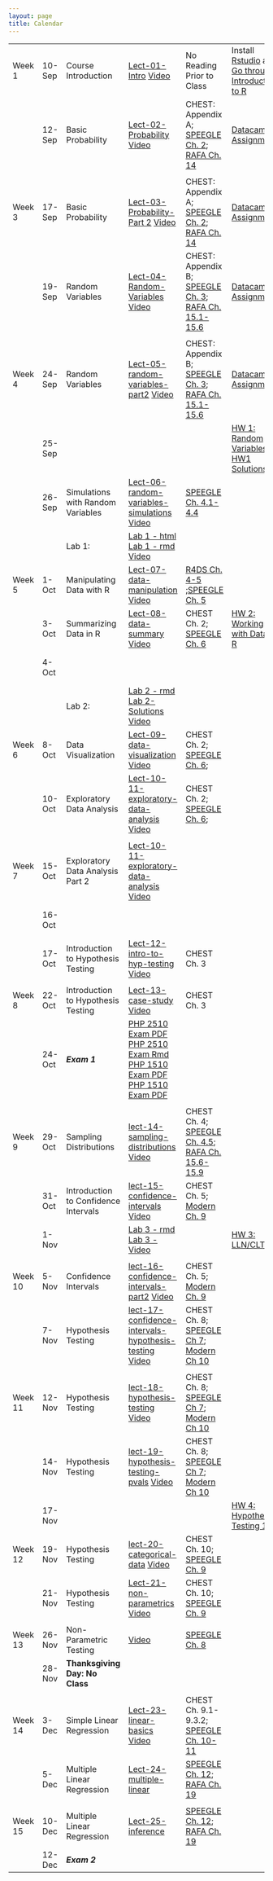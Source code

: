 ```yaml
---
layout: page
title: Calendar
---
```


       

    

<table style="width:100%;">
<colgroup>
    <col width="8%" />
    <col width="8%" />
    <col width="17%" />
    <col width="17%" />
    <col width="17%" />
    <col width="17%" />
    <col width="17%" />
    </colgroup>
</thead><tbody>
<tr>
<td align="left">Week 1</td>
<td align="left">10-Sep</td>
<td align="left">Course Introduction</td>
<td align="left"><a href="../Notes/lect-01-intro.html">Lect-01-Intro</a> <a href="https://vimeo.com/359114175/8b5828601d">Video</a></td>
<td align="left">No Reading Prior to Class</td>
<td align="left">Install <a href="https://www.rstudio.com/products/rstudio/download3/">Rstudio</a> and <a href="https://php-1511-2511.github.io/Introduction-to-R/">Go through Introduction to R</a></td>
<td align="left"></td>
</tr>
<tr>
<td align="left"></td>
<td align="left">12-Sep</td>
<td align="left">Basic Probability</td>
<td align="left"><a href="../Notes/lect-02-probability.html">Lect-02-Probability</a> <a href="https://vimeo.com/359605430/28765378db">Video</a></td>
<td align="left">CHEST: Appendix A; <a href="https://bookdown.org/speegled/foundations-of-statistics/prob.html">SPEEGLE Ch. 2</a>;  <a href="https://rafalab.github.io/dsbook/probability.html">RAFA Ch. 14</a></td>
<td align="left"><a href="../datacamp">Datacamp Assignment</a></td>
<td align="left"></td>
</tr>
<tr>
<td align="left"></td>
<td align="left"></td>
<td align="left"></td>
<td align="left"></td>
<td align="left"></td>
<td align="left"></td>
<td align="left"></td>
</tr>
<tr>
<td align="left">Week 3</td>
<td align="left">17-Sep</td>
<td align="left">Basic Probability</td>
<td align="left"><a href="../Notes/lect-03-probability-part2.html">Lect-03-Probability-Part 2</a> <a href="https://vimeo.com/360947749/ced3773175">Video</a></td>
<td align="left">CHEST: Appendix A; <a href="https://bookdown.org/speegled/foundations-of-statistics/prob.html">SPEEGLE Ch. 2</a>;  <a href="https://rafalab.github.io/dsbook/probability.html">RAFA Ch. 14</a></td>
<td align="left"><a href="../datacamp">Datacamp Assignment</a></td>
<td align="left"></td>
</tr>
<tr>
<td align="left"></td>
<td align="left">19-Sep</td>
<td align="left">Random Variables</td>
<td align="left"><a href="../Notes/lect-04-random-variables.html">Lect-04-Random-Variables</a> <a href="https://vimeo.com/361201132/918618680c">Video</a></td>
<td align="left">CHEST: Appendix B; <a href="https://bookdown.org/speegled/foundations-of-statistics/random-variables.html">SPEEGLE Ch. 3</a>; <a href="https://rafalab.github.io/dsbook/random-variables.html">RAFA Ch. 15.1-15.6</a></td>
<td align="left"><a href="../datacamp">Datacamp Assignment</a></td>
<td align="left"></td>
</tr>
<tr>
<td align="left"></td>
<td align="left"></td>
<td align="left"></td>
<td align="left"></td>
<td align="left"></td>
<td align="left"></td>
<td align="left"></td>
</tr>
<tr>
<td align="left">Week 4</td>
<td align="left">24-Sep</td>
<td align="left">Random Variables</td>
<td align="left"><a href="../Notes/lect-05-random-variables-part2.html">Lect-05-random-variables-part2</a> <a href="https://vimeo.com/362123037/8c070bfaed">Video</a></td>
<td align="left">CHEST: Appendix B; <a href="https://bookdown.org/speegled/foundations-of-statistics/random-variables.html">SPEEGLE Ch. 3</a>; <a href="https://rafalab.github.io/dsbook/random-variables.html">RAFA Ch. 15.1-15.6</a></td>
<td align="left"><a href="../datacamp">Datacamp Assignment</a></td>
<td align="left"></td>
</tr>
<tr>
<td align="left"></td>
<td align="left">25-Sep</td>
<td align="left"></td>
<td align="left"></td>
<td align="left"></td>
<td align="left"><a href="../homework/pages/hw1">HW 1: Random Variables</a>  <a href="../homework/hw1-sol.html">HW1 Solutions</a></td>
<td align="left"></td>
</tr>
<tr>
<td align="left"></td>
<td align="left">26-Sep</td>
<td align="left">Simulations with Random Variables</td>
<td align="left"><a href="../Notes/lect-06-random-variables-simulations.html">Lect-06-random-variables-simulations</a> <a href="https://vimeo.com/362639646/039f38861b">Video</a></td>
<td align="left"><a href="https://bookdown.org/speegled/foundations-of-statistics/simulation-of-random-variables.html">SPEEGLE Ch.  4.1-4.4</a></td>
<td align="left"></td>
<td align="left"><a href="https://www.datacamp.com/courses/importing-cleaning-data-in-r-case-studies">Datacamp Work Due</a></td>
</tr>
<tr>
<td align="left"></td>
<td align="left"></td>
<td align="left">Lab 1:</td>
<td align="left"><a href="../labs/lab1.html">Lab 1 - html</a> <a href="../labs/lab1.Rmd">Lab 1 - rmd</a> <a href="https://vimeo.com/362639601/d210ab3ece">Video</a></td>
<td align="left"></td>
<td align="left"></td>
<td align="left"></td>
</tr>
<tr>
<td align="left">Week 5</td>
<td align="left">1-Oct</td>
<td align="left">Manipulating Data with R</td>
<td align="left"><a href="../Notes/lect-07-data-manipulation.html">Lect-07-data-manipulation</a> <a href="https://vimeo.com/364345127/4efa76cd92">Video</a></td>
<td align="left"><a href="https://r4ds.had.co.nz/workflow-basics.html">R4DS Ch. 4-5</a> ;<a href="https://bookdown.org/speegled/foundations-of-statistics/data-manipulation.html">SPEEGLE Ch. 5</a></td>
<td align="left"></td>
<td align="left"></td>
</tr>
<tr>
<td align="left"></td>
<td align="left">3-Oct</td>
<td align="left">Summarizing Data in R</td>
<td align="left"><a href="../Notes/lect-08-data-summary.html">Lect-08-data-summary</a> <a href="https://vimeo.com/364345233/ff47d73d4c">Video</a></td>
<td align="left">CHEST Ch. 2; <a href="https://bookdown.org/speegled/foundations-of-statistics/ggplot-and-descriptive-statistics.html">SPEEGLE Ch. 6</a></td>
<td align="left"><a href="../homework/pages/hw2">HW 2: Working with Data in R</a></td>
<td align="left"></td>
</tr>
<tr>
<td align="left"></td>
<td align="left">4-Oct</td>
<td align="left"></td>
<td align="left"></td>
<td align="left"></td>
<td align="left"></td>
<td align="left"><a href="../homework/pages/hw1">HW 1 DUE</a> <a href="../homework/hw1-sol.html">HW1 Solutions</a></td>
</tr>
<tr>
<td align="left"></td>
<td align="left"></td>
<td align="left">Lab 2:</td>
<td align="left"><a href="../labs/lab2.Rmd">Lab 2 - rmd</a> <a href="../labs.lab2-sol.html">Lab 2- Solutions</a> <a href="https://vimeo.com/user52646642/review/365407058/0c86d41c24">Video</a></td>
<td align="left"></td>
<td align="left"></td>
<td align="left"></td>
</tr>
<tr>
<td align="left">Week 6</td>
<td align="left">8-Oct</td>
<td align="left">Data Visualization</td>
<td align="left"><a href="../Notes/lect-09-data-visualization.html">Lect-09-data-visualization</a> <a href="https://vimeo.com/365077519/11291d9244">Video</a></td>
<td align="left">CHEST Ch. 2; <a href="https://bookdown.org/speegled/foundations-of-statistics/ggplot-and-descriptive-statistics.html">SPEEGLE Ch. 6</a>;</td>
<td align="left"></td>
<td align="left"></td>
</tr>
<tr>
<td align="left"></td>
<td align="left">10-Oct</td>
<td align="left">Exploratory Data Analysis</td>
<td align="left"><a href="../Notes/lect-10-11-exploratory-data-analysis">Lect-10-11-exploratory-data-analysis</a> <a href="https://vimeo.com/366483044/16d76eb6ab">Video</a></td>
<td align="left">CHEST Ch. 2; <a href="https://bookdown.org/speegled/foundations-of-statistics/ggplot-and-descriptive-statistics.html">SPEEGLE Ch. 6</a>;</td>
<td align="left"></td>
<td align="left"></td>
</tr>
<tr>
<td align="left"></td>
<td align="left"></td>
<td align="left"></td>
<td align="left"></td>
<td align="left"></td>
<td align="left"></td>
<td align="left"></td>
</tr>
<tr>
<td align="left">Week 7</td>
<td align="left">15-Oct</td>
<td align="left">Exploratory Data Analysis Part 2</td>
<td align="left"><a href="../Notes/lect-10-11-exploratory-data-analysis">Lect-10-11-exploratory-data-analysis</a> <a href="https://vimeo.com/366539994/094b42dc5a">Video</a></td>
<td align="left"></td>
<td align="left"></td>
<td align="left"></td>
</tr>
<tr>
<td align="left"></td>
<td align="left">16-Oct</td>
<td align="left"></td>
<td align="left"></td>
<td align="left"></td>
<td align="left"></td>
<td align="left"><a href="../homework/pages/hw2">HW 2 DUE</a> <a href="../homework/hw2-sol.html">HW2 Solutions</a></td>
</tr>
<tr>
<td align="left"></td>
<td align="left">17-Oct</td>
<td align="left">Introduction to Hypothesis Testing</td>
<td align="left"><a href="../Notes/lect-12-intro-to-hyp-testing.html">Lect-12-intro-to-hyp-testing</a> <a href="https://vimeo.com/367904220/e82b749f47">Video</a></td>
<td align="left">CHEST Ch. 3</td>
<td align="left"></td>
<td align="left"></td>
</tr>
<tr>
<td align="left"></td>
<td align="left"></td>
<td align="left"></td>
<td align="left"></td>
<td align="left"></td>
<td align="left"></td>
<td align="left"></td>
</tr>
<tr>
<td align="left">Week 8</td>
<td align="left">22-Oct</td>
<td align="left">Introduction to Hypothesis Testing</td>
<td align="left"><a href="../Notes/lect-13-case-study.html">Lect-13-case-study</a> <a href="https://vimeo.com/368093833/d163a14ccd">Video</a></td>
<td align="left">CHEST Ch. 3</td>
<td align="left"></td>
<td align="left"></td>
</tr>
<tr>
<td align="left"></td>
<td align="left">24-Oct</td>
<td align="left"><strong><em>Exam 1</em></strong></td>
<td align="left"><a href="../exams/php2510_midterm_2019.pdf">PHP 2510 Exam PDF</a> <a href="../exams/php2510_midterm_2019.Rmd">PHP 2510 Exam Rmd</a> <a href="../exams/php1510_midterm_2019.pdf">PHP 1510 Exam PDF</a> <a href="../exams/php1510_midterm_2019.Rmd">PHP 1510 Exam PDF</a></td>
<td align="left"></td>
<td align="left"></td>
<td align="left"></td>
</tr>
<tr>
<td align="left"></td>
<td align="left"></td>
<td align="left"></td>
<td align="left"></td>
<td align="left"></td>
<td align="left"></td>
<td align="left"></td>
</tr>
<tr>
<td align="left">Week 9</td>
<td align="left">29-Oct</td>
<td align="left">Sampling Distributions</td>
<td align="left"><a href="../Notes/lect-14-sampling-distributions.html">lect-14-sampling-distributions</a> <a href="https://vimeo.com/369653420/8250328a71">Video</a></td>
<td align="left">CHEST Ch. 4;  <a href="https://bookdown.org/speegled/foundations-of-statistics/simulation-of-random-variables.html">SPEEGLE Ch.  4.5</a>; <a href="https://rafalab.github.io/dsbook/random-variables.html">RAFA Ch. 15.6-15.9</a></td>
<td align="left"></td>
<td align="left"></td>
</tr>
<tr>
<td align="left"></td>
<td align="left">31-Oct</td>
<td align="left">Introduction to Confidence Intervals</td>
<td align="left"><a href="../Notes/lect-15-confidence-intervals.html">lect-15-confidence-intervals</a> <a href="https://vimeo.com/370369472/d079b3fe4d">Video</a></td>
<td align="left">CHEST Ch. 5; <a href="https://moderndive.com/9-confidence-intervals.html">Modern Ch. 9</a></td>
<td align="left"></td>
<td align="left"></td>
</tr>
<tr>
<td align="left"></td>
<td align="left">1-Nov</td>
<td align="left"></td>
<td align="left"><a href="../labs/lab3.Rmd">Lab 3 - rmd</a> <a href="https://vimeo.com/371997414/aaf5b3074c">Lab 3 - Video</a></td>
<td align="left"></td>
<td align="left"><a href="../homework/pages/hw3">HW 3: LLN/CLT/CI</a></td>
<td align="left"></td>
</tr>
<tr>
<td align="left"></td>
<td align="left"></td>
<td align="left"></td>
<td align="left"></td>
<td align="left"></td>
<td align="left"></td>
<td align="left"></td>
</tr>
<tr>
<td align="left">Week 10</td>
<td align="left">5-Nov</td>
<td align="left">Confidence Intervals</td>
<td align="left"><a href="../Notes/lect-16-confidence-intervals-part2.html">lect-16-confidence-intervals-part2</a> <a href="https://vimeo.com/371994017/912c6b9b73">Video</a></td>
<td align="left">CHEST Ch. 5; <a href="https://moderndive.com/9-confidence-intervals.html">Modern Ch. 9</a></td>
<td align="left"></td>
<td align="left"></td>
</tr>
<tr>
<td align="left"></td>
<td align="left">7-Nov</td>
<td align="left">Hypothesis Testing</td>
<td align="left"><a href="../Notes/lect-17-confidence-intervals-hypothesis-testing.html">lect-17-confidence-intervals-hypothesis-testing</a> <a href="https://vimeo.com/371633087/ff4ab36087">Video</a></td>
<td align="left">CHEST Ch. 8; <a href="https://bookdown.org/speegled/foundations-of-statistics/HTCI.html">SPEEGLE Ch 7</a>; <a href="https://moderndive.com/10-hypothesis-testing.html">Modern Ch 10</a></td>
<td align="left"></td>
<td align="left"></td>
</tr>
<tr>
<td align="left"></td>
<td align="left"></td>
<td align="left"></td>
<td align="left"></td>
<td align="left"></td>
<td align="left"></td>
<td align="left"></td>
</tr>
<tr>
<td align="left">Week 11</td>
<td align="left">12-Nov</td>
<td align="left">Hypothesis Testing</td>
<td align="left"><a href="../Notes/lect-18-hypothesis-testing.html">lect-18-hypothesis-testing</a> <a href="https://vimeo.com/373024851/fb1ecc60be">Video</a></td>
<td align="left">CHEST Ch. 8; <a href="https://bookdown.org/speegled/foundations-of-statistics/HTCI.html">SPEEGLE Ch 7</a>; <a href="https://moderndive.com/10-hypothesis-testing.html">Modern Ch 10</a></td>
<td align="left"></td>
<td align="left"><a href="../homework/pages/hw3">HW 3: DUE</a></td>
</tr>
<tr>
<td align="left"></td>
<td align="left">14-Nov</td>
<td align="left">Hypothesis Testing</td>
<td align="left"><a href="../Notes/lect-19-hypothesis-testing-pvals.html">lect-19-hypothesis-testing-pvals</a> <a href="https://vimeo.com/374159289/971d71405c">Video</a></td>
<td align="left">CHEST Ch. 8; <a href="https://bookdown.org/speegled/foundations-of-statistics/HTCI.html">SPEEGLE Ch 7</a>; <a href="https://moderndive.com/10-hypothesis-testing.html">Modern Ch 10</a></td>
<td align="left"></td>
<td align="left"></td>
</tr>
<tr>
<td align="left"></td>
<td align="left">17-Nov</td>
<td align="left"></td>
<td align="left"></td>
<td align="left"></td>
<td align="left"><a href="../homework/pages/hw4">HW 4: Hypothesis Testing 1</a></td>
<td align="left"></td>
</tr>
<tr>
<td align="left">Week 12</td>
<td align="left">19-Nov</td>
<td align="left">Hypothesis Testing</td>
<td align="left"><a href="../Notes/lect-20-categorical-data.html">lect-20-categorical-data</a> <a href="https://vimeo.com/374431239/6aa160b681">Video</a></td>
<td align="left">CHEST Ch. 10; <a href="https://bookdown.org/speegled/foundations-of-statistics/tabular-data.html">SPEEGLE Ch. 9</a></td>
<td align="left"></td>
<td align="left"></td>
</tr>
<tr>
<td align="left"></td>
<td align="left">21-Nov</td>
<td align="left">Hypothesis Testing</td>
<td align="left"><a href="../Notes/lect-21-non-parametrics.html">Lect-21-non-parametrics</a> <a href="https://vimeo.com/376943420/4241410e54">Video</a></td>
<td align="left">CHEST Ch. 10; <a href="https://bookdown.org/speegled/foundations-of-statistics/tabular-data.html">SPEEGLE Ch. 9</a></td>
<td align="left"></td>
<td align="left"></td>
</tr>
<tr>
<td align="left"></td>
<td align="left"></td>
<td align="left"></td>
<td align="left"></td>
<td align="left"></td>
<td align="left"></td>
<td align="left"></td>
</tr>
<tr>
<td align="left">Week 13</td>
<td align="left">26-Nov</td>
<td align="left">Non-Parametric Testing</td>
<td align="left"><a href="https://vimeo.com/376943490/50a730edc5">Video</a></td>
<td align="left"><a href="https://bookdown.org/speegled/foundations-of-statistics/RBT.html">SPEEGLE Ch. 8</a></td>
<td align="left"></td>
<td align="left"><a href="../homework/pages/hw4">HW 4 Due</a></td>
</tr>
<tr>
<td align="left"></td>
<td align="left">28-Nov</td>
<td align="left"><strong>Thanksgiving Day: No Class</strong></td>
<td align="left"></td>
<td align="left"></td>
<td align="left"></td>
<td align="left"></td>
</tr>
<tr>
<td align="left"></td>
<td align="left"></td>
<td align="left"></td>
<td align="left"></td>
<td align="left"></td>
<td align="left"></td>
<td align="left"></td>
</tr>
<tr>
<td align="left">Week 14</td>
<td align="left">3-Dec</td>
<td align="left">Simple Linear Regression</td>
<td align="left"><a href="../Notes/lect-23-linear-basics.html">Lect-23-linear-basics</a> <a href="https://vimeo.com/377135888/79b0411cfe">Video</a></td>
<td align="left">CHEST Ch. 9.1-9.3.2; <a href="https://bookdown.org/speegled/foundations-of-statistics/SimpleReg.html">SPEEGLE Ch. 10-11</a></td>
<td align="left"></td>
<td align="left"></td>
</tr>
<tr>
<td align="left"></td>
<td align="left">5-Dec</td>
<td align="left">Multiple Linear Regression</td>
<td align="left"><a href="../Notes/lect-24-multiple-linear.html">Lect-24-multiple-linear</a></td>
<td align="left"><a href="https://bookdown.org/speegled/foundations-of-statistics/multiple-regression.html">SPEEGLE Ch. 12</a>; <a href="https://rafalab.github.io/dsbook/linear-models.html">RAFA Ch. 19</a></td>
<td align="left"></td>
<td align="left"></td>
</tr>
<tr>
<td align="left"></td>
<td align="left"></td>
<td align="left"></td>
<td align="left"></td>
<td align="left"></td>
<td align="left"></td>
<td align="left"></td>
</tr>
<tr>
<td align="left">Week 15</td>
<td align="left">10-Dec</td>
<td align="left">Multiple Linear Regression</td>
<td align="left"><a href="../Notes/lect-25-inference.html">Lect-25-inference</a></td>
<td align="left"><a href="https://bookdown.org/speegled/foundations-of-statistics/multiple-regression.html">SPEEGLE Ch. 12</a>; <a href="https://rafalab.github.io/dsbook/linear-models.html">RAFA Ch. 19</a></td>
<td align="left"></td>
<td align="left"></td>
</tr>
<tr>
<td align="left"></td>
<td align="left">12-Dec</td>
<td align="left"><strong><em>Exam 2</em></strong></td>
<td align="left"></td>
<td align="left"></td>
<td align="left"></td>
<td align="left"></td>
</tr>
</tbody></table>
